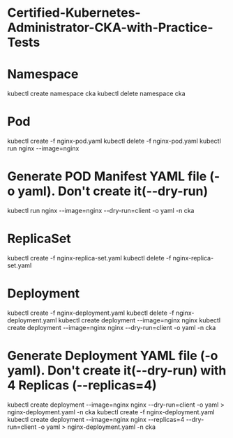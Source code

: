 # Certified-Kubernetes-Administrator-CKA-with-Practice-Tests

# Namespace
kubectl create namespace cka
kubectl delete namespace cka

# Pod
kubectl create -f nginx-pod.yaml
kubectl delete -f nginx-pod.yaml
kubectl run nginx --image=nginx
# Generate POD Manifest YAML file (-o yaml). Don't create it(--dry-run)
kubectl run nginx --image=nginx --dry-run=client -o yaml -n cka

# ReplicaSet
kubectl create -f nginx-replica-set.yaml
kubectl delete -f nginx-replica-set.yaml

# Deployment
kubectl create -f nginx-deployment.yaml
kubectl delete -f nginx-deployment.yaml
kubectl create deployment --image=nginx nginx 
kubectl create deployment --image=nginx nginx --dry-run=client -o yaml -n cka
# Generate Deployment YAML file (-o yaml). Don't create it(--dry-run) with 4 Replicas (--replicas=4)
kubectl create deployment --image=nginx nginx --dry-run=client -o yaml > nginx-deployment.yaml -n cka
kubectl create -f nginx-deployment.yaml
kubectl create deployment --image=nginx nginx --replicas=4 --dry-run=client -o yaml > nginx-deployment.yaml -n cka
